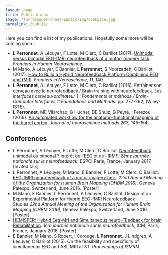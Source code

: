 ```yaml
---
layout: page
title: Publications
image: /lorraineperronnet/public/img/bookpile.jpg
permalink: /publis/
---
```


Here you can find a list of my publications. Hopefully some more will be coming soon !

* **L Perronnet**, A Lécuyer, F Lotte, M Clerc, C Barillot (2017).  [Unimodal versus bimodal EEG-fMRI neurofeedback of a motor-imagery task](http://journal.frontiersin.org/article/10.3389/fnhum.2017.00193/full). *Frontiers in Human Neuroscience.*
* M Mano, A Lécuyer, E Bannier, **L Perronnet**, S Noorzadeh, C Barillot (2017). [How to Build a Hybrid Neurofeedback Platform Combining EEG and fMRI](http://journal.frontiersin.org/article/10.3389/fnins.2017.00140/full). *Frontiers in Neuroscience, 11,* 140. 
* **L Perronnet**, A Lécuyer, F Lotte, M Clerc, C Barillot (2016). Entraîner son cerveau avec le neurofeedback / Brain training with neurofeedback. *Les interfaces cerveau-ordinateur 1 : Fondements et méthods / Brain-Computer Interfaces 1: Foundations and Methods.* pp. 277-292, (Wiley-ISTE).
* **L Perronnet**, ME Vilarchao, G Hucher, DE Shulz, G Peyré, I Ferezou (2016). [An automated workflow for the anatomo-functional mapping of the barrel cortex](http://www.sciencedirect.com/science/article/pii/S0165027015003416). *Journal of neuroscience methods 263, 145-154.*

## Conferences
* L Perronnet,  A Lécuyer, F Lotte, M Clerc, C Barillot. [Neurofeedback unimodal ou bimodal ? Intérêt de l'EEG et de l'IRMF](https://lowpe.github.io/lorraineperronnet/2017/01/25/next.md/). *2ème journée nationale sur le neurofeedback*, ESPCI Paris, France, January 2017. [Invited talk]
* L Perronnet, A Lécuyer, M Mano, E Bannier, F Lotte, M Clerc, C Barillot. [EEG-fMRI neurofeedback of a motor imagery task](https://lowpe.github.io/lorraineperronnet/2016/06/29/ohbm2016.md/). *22nd Annual Meeting of the Organization for Human Brain Mapping (OHBM 2016)*, Geneva Palexpo, Switzerland, June 2016. [Poster]
* M Mano, E Bannier, L Perronnet, A Lécuyer, C Barillot. Design of an Experimental Platform for Hybrid EEG-fMRI Neurofeedback Studies.*22nd Annual Meeting of the Organization for Human Brain Mapping (OHBM 2016)*, Geneva Palexpo, Switzerland, June 2016. [Poster]
* [HEMISFER: Hybrid Eeg-MrI and Simultaneous neuro-FEedback for brain Rehabilitation](https://lowpe.github.io/lorraineperronnet/2016/01/19/first_french_NF_day/). *1ère journée nationale sur le neurofeedback*, ICM, Paris, France, January 2016. [Poster]
* E Bannier, M Mano, S Robert, I Corouge, **L Perronnet**, J Lindgren, A Lécuyer, C Barillot (2015). On the feasibility and specificity of simultaneous EEG and ASL MRI at 3T. *Proceedings of ISMRM.*
